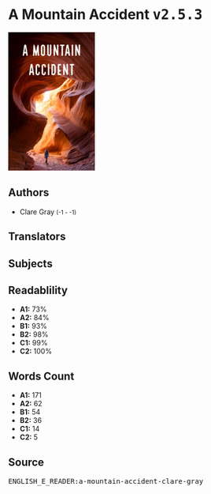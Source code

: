 # A Mountain Accident <kbd>v2.5.3</kbd>

![](./cover.medium.jpg "")

## Authors


 - Clare Gray <small>(-1 - -1)</small>

## Translators



## Subjects



## Readablility


 - **A1:** 73%
 - **A2:** 84%
 - **B1:** 93%
 - **B2:** 98%
 - **C1:** 99%
 - **C2:** 100%

## Words Count


 - **A1:** 171
 - **A2:** 62
 - **B1:** 54
 - **B2:** 36
 - **C1:** 14
 - **C2:** 5

## Source


<kbd>ENGLISH_E_READER:a-mountain-accident-clare-gray</kbd>
